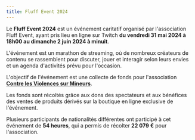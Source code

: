 ```yaml
---
title: Fluff Event 2024
---
```


Le **Fluff Event 2024** est un événement caritatif organisé par l'association Fluff Event, ayant pris
lieu en ligne sur Twitch **du vendredi 31 mai 2024 à 18h00 au dimanche 2 juin 2024 à minuit**.

L'événement est un marathon de streaming, où de nombreux créateurs de contenu se rassemblent pour
discuter, jouer et interagir selon leurs envies et un agenda d'activités prévu pour l'occasion.

L'objectif de l'événement est une collecte de fonds pour l'association
[**Contre les Violences sur Mineurs**](https://association-cvm.org/).

Les fonds sont récoltés grâce aux dons des spectateurs et aux bénéfices des ventes de produits
dérivés sur la boutique en ligne exclusive de l'événement.

Plusieurs participants de nationalités différentes ont participé à cet événement de **54 heures**,
qui a permis de récolter **22 079 €** pour l'association.
